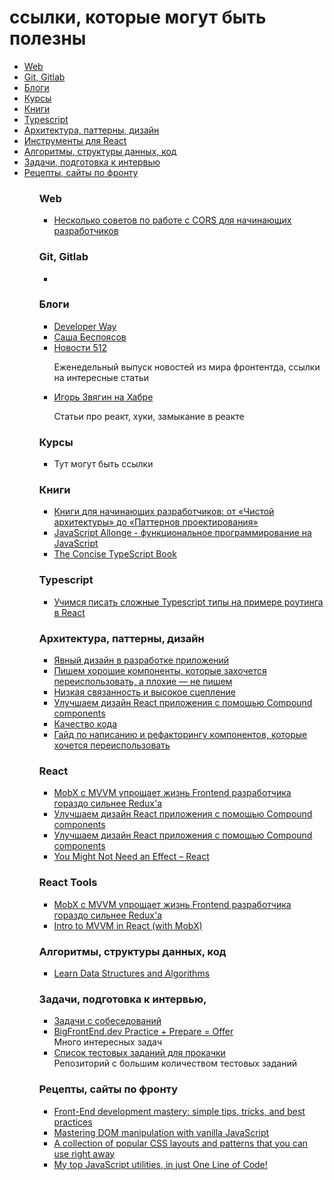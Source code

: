 # ссылки, которые могут быть полезны

<ul>
  <li><a href='#web'>Web</a></li>
  <li><a href='#git'>Git, Gitlab</a></li>
  <li><a href='#blogs'>Блоги</a></li>
  <li><a href='#courses'>Курсы</a></li>
  <li><a href='#books'>Книги</a></li>
  <li><a href='#typescript'>Typescript</a></li>
  <li><a href='#architecture'>Архитектура, паттерны, дизайн</a></li>
  <li><a href='#react-tools'>Инструменты для React</a></li>
  <li><a href='#algorithms'>Алгоритмы, структуры данных, код</a></li>
  <li><a href='#challenges'>Задачи, подготовка к интервью</a></li>
  <li><a href='#front'>Рецепты, сайты по фронту</a></li>
<ul>



### Web
<section id='web'>
  <ul>
    <li>
      <a href='https://habr.com/ru/companies/otus/articles/706908/'> Несколько советов по работе с CORS для начинающих разработчиков</a>
    </li>
  </ul>
</section>



### Git, Gitlab
<section id='git'>
  <ul>
    <li>
       <a href=''></a>
    </li>
  </ul>
</section>


### Блоги
<section id='blogs'>
  <ul>
    <li><a href='https://www.developerway.com/'>Developer Way</a></li>
    <li><a href='https://bespoyasov.ru/tags/books/'>Саша Беспоясов</a></li>
    <li><a href='https://blog.csssr.com/ru/'>Новости 512</a><p>Еженедельный выпуск новостей из мира фронтентда, ссылки на интересные статьи</p></li>
    <li><a href='https://habr.com/ru/users/igor_zvyagin/'>Игорь Звягин на Хабре</a><p>Статьи про реакт, хуки, замыкание в реакте</p></li>
  </ul>
</section>


### Курсы
<section id='courses'>
  <ul>
    <li>
      Тут могут быть ссылки
    </li>
  </ul>
</section>


### Книги
<section id='books'>
  <ul>
    <li>
      <a href='https://habr.com/ru/companies/ru_mts/articles/744602/'>Книги для начинающих разработчиков: от «Чистой архитектуры» до «Паттернов проектирования»</a>
      </li>
    <li>
       <a href='https://leanpub.com/javascriptallongesix/read'>JavaScript Allonge - функциональное программирование на JavaScript</a>
    </li>
    <li>
       <a href='https://github.com/gibbok/typescript-book'>The Concise TypeScript Book</a>
    </li>
  </ul>
</section>



### Typescript
<section id='typescript'>
  <ul>
    <li>
      <a href='https://habr.com/ru/articles/735542/'>Учимся писать сложные Typescript типы на примере роутинга в React</a>
    </li>
  </ul>
</section>


### Архитектура, паттерны, дизайн
<section id='architecture'>
  <ul>
    <li>
      <a href='https://bespoyasov.ru/blog/explicit-design-series/'>Явный дизайн в разработке приложений</a>
    </li>
    <li>
      <a href='https://habr.com/ru/companies/avito/articles/739330/'>Пишем хорошие компоненты, которые захочется переиспользовать, а плохие — не пишем </a>
    </li>
    <li>
      <a href='https://habr.com/ru/articles/568216/'>Низкая связанность и высокое сцепление</a>
    </li>
    <li>
      <a href='https://habr.com/ru/companies/alfa/articles/647013/'>Улучшаем дизайн React приложения с помощью Compound components</a>
    </li>
    <li>
      <a href='https://habr.com/ru/companies/oleg-bunin/articles/433326/'>Качество кода</a>
    </li>
    <li>
      <a href='https://habr.com/ru/companies/yandex/articles/662826/'>Гайд по написанию и рефакторингу компонентов, которые хочется переиспользовать</a>
    </li>
  </ul>
</section>

### React
<section id='react'>
  <ul>
    <li>
        <a href='https://habr.com/ru/articles/692218/'>MobX с MVVM упрощает жизнь Frontend разработчика гораздо сильнее Redux'а</a>
    </li>
    <li>
      <a href='https://habr.com/ru/companies/alfa/articles/647013/'>Улучшаем дизайн React приложения с помощью Compound components</a>
    </li>
   <li>
      <a href='https://habr.com/ru/companies/alfa/articles/647013/'>Улучшаем дизайн React приложения с помощью Compound components</a>
    </li>
    <li>
      <a href='https://react.dev/learn/you-might-not-need-an-effect/'>You Might Not Need an Effect – React</a>
    </li>
  </ul>
</section>


### React Tools
<section id='react-tools'>
  <ul>
    <li>
        <a href='https://habr.com/ru/articles/692218/'>MobX с MVVM упрощает жизнь Frontend разработчика гораздо сильнее Redux'а</a>
    </li>
    <li>
      <a href='https://www.detroitlabs.com/blog/intro-to-mvvm-in-react-with-mobx/'>Intro to MVVM in React (with MobX)</a>
  </li>
  </ul>
</section>


### Алгоритмы, структуры данных, код
<section id='algorithms'>
  <ul>
    <li>
      <a href='https://www.kirupa.com/data_structures_algorithms/index.htm'>Learn Data Structures and Algorithms</a>
    </li>
  </ul>
</section>

### Задачи, подготовка к интервью,
<section id='challenges'>
  <ul>
    <li>
      <a href='https://www.pgrammer.com/'>Задачи с собеседований</a>
    </li>
    <li>
      <a href='https://bigfrontend.dev/'>BigFrontEnd.dev Practice + Prepare = Offer</a>
    </li>
    <span>Много интересных задач</span>
        <li>
      <a href='https://bigfrontend.dev/'>Список тестовых заданий для прокачки</a>
    </li>
    <span>Репозиторий с большим количеством тестовых заданий</span>
  </ul>
</section>

### Рецепты, сайты по фронту
<section id='challenges'>
  <ul>
    <li>
      <a href='https://phuoc.ng/collection/tips/'>Front-End development mastery: simple tips, tricks, and best practices</a>
    </li>
    <li>
      <a href='https://phuoc.ng/collection/html-dom/'>Mastering DOM manipulation with vanilla JavaScript</a>
    </li>
    <li>
      <a href='https://phuoc.ng/collection/css-layout/'>A collection of popular CSS layouts and patterns that you can use right away</a>
    </li>
    <li>
      <a href='https://phuoc.ng/collection/1-loc/'>My top JavaScript utilities, in just One Line of Code!</a>
    </li>
  </ul>
</section>

